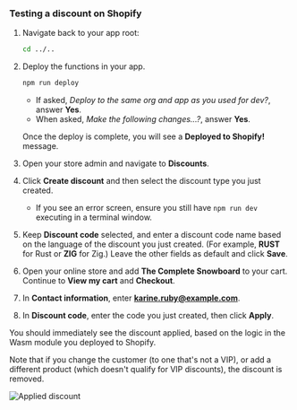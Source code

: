 ### Testing a discount on Shopify

1. Navigate back to your app root:

    ```bash
    cd ../..
    ```

1. Deploy the functions in your app.

    ```bash
    npm run deploy
    ```

    - If asked, _Deploy to the same org and app as you used for dev?_, answer **Yes**.
    - When asked, _Make the following changes...?_, answer **Yes**.

    Once the deploy is complete, you will see a **Deployed to Shopify!** message.

1. Open your store admin and navigate to **Discounts**.

1. Click **Create discount** and then select the discount type you just created.

    - If you see an error screen, ensure you still have `npm run dev` executing in a terminal window.

1. Keep **Discount code** selected, and enter a discount code name based on the language of the discount you just created. (For example, **RUST** for Rust or **ZIG** for Zig.) Leave the other fields as default and click **Save**.

1. Open your online store and add **The Complete Snowboard** to your cart. Continue to **View my cart** and **Checkout**.

1. In **Contact information**, enter **karine.ruby@example.com**.

1. In **Discount code**, enter the code you just created, then click **Apply**.

You should immediately see the discount applied, based on the logic in the Wasm module you deployed to Shopify.

Note that if you change the customer (to one that's not a VIP), or add a different product (which doesn't qualify for VIP discounts), the discount is removed.

![Applied discount](images/discount-success.png)
